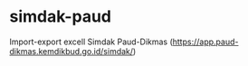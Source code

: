 # simdak-paud
Import-export excell Simdak Paud-Dikmas (https://app.paud-dikmas.kemdikbud.go.id/simdak/)
